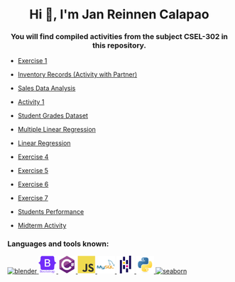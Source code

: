 <h1 align="center">Hi 👋, I'm Jan Reinnen Calapao</h1>
<h3 align="center">
You will find compiled activities from the subject CSEL-302 in this repository.</h3>

- [Exercise 1](https://colab.research.google.com/drive/1-bL4gAG-ut3UrJIZA-VA16C1pTAe3XR2#scrollTo=ZACDagBmwPof)

- [Inventory Records (Activity with Partner)](https://colab.research.google.com/drive/1zgo-kjXkX-6T1r3GvG1FFFzaRWEe0BCP)

- [Sales Data Analysis](https://colab.research.google.com/drive/1a0HRPIsm0an88pZHA3HjymED64aSrXQ9)

- [Activity 1](https://colab.research.google.com/drive/1FMQqYHuSreGNIv0NGRVxmLkR_1kEO4Iv)

- [Student Grades Dataset](https://colab.research.google.com/drive/1YBbEOU0IeAurEwqEwlWEs9IhGChY8QfQ)

- [Multiple Linear Regression](https://colab.research.google.com/drive/1Mi6oJD7-5f8nVgFam8MrvEv6w-zfnyIi)

- [Linear Regression](https://colab.research.google.com/drive/1twSdsaFIxY_rbGQ45eWIfbH4SvuJqGfs)

- [Exercise 4](https://colab.research.google.com/drive/125fi6vSMCP7eibJrpqp3PpTWleF2UFh7)

- [Exercise 5](https://colab.research.google.com/drive/1vCDCmmXgFzIopL6M_PW-uKlURGuex3sW)

- [Exercise 6](https://colab.research.google.com/drive/1TwK1tMI_gBubj1q9qqVlKelNo9BXG_cl)

- [Exercise 7](https://colab.research.google.com/drive/1u-KvpKpi4_sho8ww6GI3TEhPjeSK-FAK)

- [Students Performance](https://colab.research.google.com/drive/18_ZJo4bkqBgOCWskD5Q8wopY7Aa3Uvdq)

- [Midterm Activity](https://colab.research.google.com/drive/1LJQ7rxn4218MDHQDsSgJ5_WC8ygGimG5)

<h3 align="left">Languages and tools known:</h3>
<p align="left"> <a href="https://www.blender.org/" target="_blank" rel="noreferrer"> <img src="https://download.blender.org/branding/community/blender_community_badge_white.svg" alt="blender" width="40" height="40"/> </a> <a href="https://getbootstrap.com" target="_blank" rel="noreferrer"> <img src="https://raw.githubusercontent.com/devicons/devicon/master/icons/bootstrap/bootstrap-plain-wordmark.svg" alt="bootstrap" width="40" height="40"/> </a> <a href="https://www.w3schools.com/cs/" target="_blank" rel="noreferrer"> <img src="https://raw.githubusercontent.com/devicons/devicon/master/icons/csharp/csharp-original.svg" alt="csharp" width="40" height="40"/> </a> <a href="https://developer.mozilla.org/en-US/docs/Web/JavaScript" target="_blank" rel="noreferrer"> <img src="https://raw.githubusercontent.com/devicons/devicon/master/icons/javascript/javascript-original.svg" alt="javascript" width="40" height="40"/> </a> <a href="https://www.mysql.com/" target="_blank" rel="noreferrer"> <img src="https://raw.githubusercontent.com/devicons/devicon/master/icons/mysql/mysql-original-wordmark.svg" alt="mysql" width="40" height="40"/> </a> <a href="https://pandas.pydata.org/" target="_blank" rel="noreferrer"> <img src="https://raw.githubusercontent.com/devicons/devicon/2ae2a900d2f041da66e950e4d48052658d850630/icons/pandas/pandas-original.svg" alt="pandas" width="40" height="40"/> </a> <a href="https://www.python.org" target="_blank" rel="noreferrer"> <img src="https://raw.githubusercontent.com/devicons/devicon/master/icons/python/python-original.svg" alt="python" width="40" height="40"/> </a> <a href="https://seaborn.pydata.org/" target="_blank" rel="noreferrer"> <img src="https://seaborn.pydata.org/_images/logo-mark-lightbg.svg" alt="seaborn" width="40" height="40"/> </a> </p>
